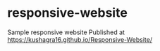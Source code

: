 # responsive-website
Sample responsive website
Published at https://kushagra16.github.io/Responsive-Website/
